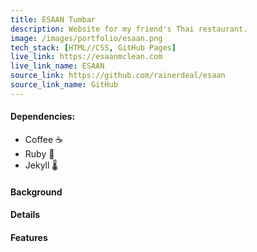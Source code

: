 ```yaml
---
title: ESAAN Tumbar
description: Website for my friend's Thai restaurant.
image: /images/portfolio/esaan.png
tech_stack: [HTML//CSS, GitHub Pages]
live_link: https://esaanmclean.com
live_link_name: ESAAN
source_link: https://github.com/rainerdeal/esaan
source_link_name: GitHub
---
```


#### Dependencies:
* Coffee ☕️
* Ruby 💎
* Jekyll 🌡

#### Background

#### Details

#### Features